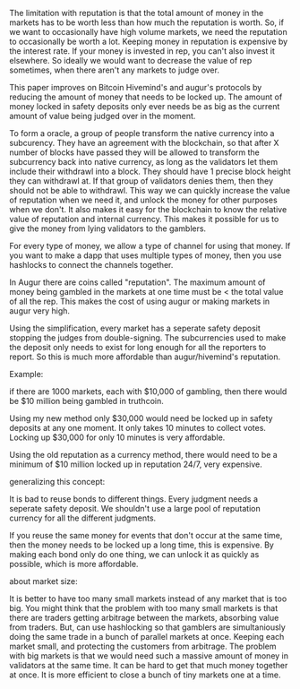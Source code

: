 The limitation with reputation is that the total amount of money in the markets has to be worth less than how much the reputation is worth. So, if we want to occasionally have high volume markets, we need the reputation to occasionally be worth a lot. Keeping money in reputation is expensive by the interest rate. If your money is invested in rep, you can't also invest it elsewhere. So ideally we would want to decrease the value of rep sometimes, when there aren't any markets to judge over.

This paper improves on Bitcoin Hivemind's and augur's protocols by reducing the amount of money that needs to be locked up. The amount of money locked in safety deposits only ever needs be as big as the current amount of value being judged over in the moment.

To form a oracle, a group of people transform the native currency into a subcurency. They have an agreement with the blockchain, so that after X number of blocks have passed they will be allowed to transform the subcurrency back into native currency, as long as the validators let them include their withdrawl into a block. They should have 1 precise block height they can withdrawl at. If that group of validators denies them, then they should not be able to withdrawl.
This way we can quickly increase the value of reputation when we need it, and unlock the money for other purposes when we don't.
It also makes it easy for the blockchain to know the relative value of reputation and internal currency.
This makes it possible for us to give the money from lying validators to the gamblers.

For every type of money, we allow a type of channel for using that money. If you want to make a dapp that uses multiple types of money, then you use hashlocks to connect the channels together.


In Augur there are coins called "reputation". The maximum amount of money being gambled in the markets at one time must be < the total value of all the rep. This makes the cost of using augur or making markets in augur very high.


Using the simplification, every market has a seperate safety deposit stopping the judges from double-signing. The subcurrencies used to make the deposit only needs to exist for long enough for all the reporters to report. So this is much more affordable than augur/hivemind's reputation.


Example:

if there are 1000 markets, each with $10,000 of gambling, then there would be $10 million being gambled in truthcoin.

Using my new method only $30,000 would need be locked up in safety deposits at any one moment. It only takes 10 minutes to collect votes. Locking up $30,000 for only 10 minutes is very affordable.

Using the old reputation as a currency method, there would need to be a minimum of $10 million locked up in reputation 24/7, very expensive.



generalizing this concept:

It is bad to reuse bonds to different things. Every judgment needs a seperate safety deposit. We shouldn't use a large pool of reputation currency for all the different judgments.

If you reuse the same money for events that don't occur at the same time, then the money needs to be locked up a long time, this is expensive. By making each bond only do one thing, we can unlock it as quickly as possible, which is more affordable.


about market size:

It is better to have too many small markets instead of any market that is too big.
You might think that the problem with too many small markets is that there are traders getting arbitrage between the markets, absorbing value from traders. But, can use hashlocking so that gamblers are simultaniously doing the same trade in a bunch of parallel markets at once. Keeping each market small, and protecting the customers from arbitrage.
The problem with big markets is that we would need such a massive amount of money in validators at the same time. It can be hard to get that much money together at once. It is more efficient to close a bunch of tiny markets one at a time.